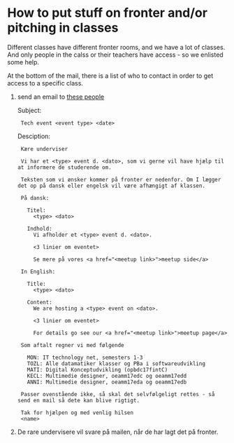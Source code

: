 How to put stuff on fronter and/or pitching in classes
============================================================


Different classes have different fronter rooms, and we have a lot of classes. And only people in the calss or their teachers have access - so we enlisted some help.

At the bottom of the mail, there is a list of who to contact in order to get access to a specific class.

1. send an email to [these people](mailto:tozl@eal.dk,mati@eal.dk,mon@eal.dk,kecl@eal.dk,anni@eal.dk)

      Subject: 

        Tech event <event type> <date>

      Desciption:

        Kære underviser

        Vi har et <type> event d. <dato>, som vi gerne vil have hjælp til at informere de studerende om.

        Teksten som vi ønsker kommer på fronter er nedenfor. Om I lægger det op på dansk eller engelsk vil være afhængigt af klassen. 

        På dansk:

          Titel: 
            <type> <dato>

          Indhold: 
            Vi afholder et <type> event d. <dato>. 

            <3 linier om eventet>

            Se mere på vores <a href="<meetup link>">meetup side</a>

        In English:

          Title: 
            <type> <dato>

          Content: 
            We are hosting a <type> event on <dato>. 

            <3 linier om eventet>

            For details go see our <a href="<meetup link>">meetup page</a>

        Som aftalt regner vi med følgende

          MON: IT technology net, semesters 1-3
          TOZL: Alle datamatiker klasser og PBa i softwareudvikling
          MATI: Digital Konceptudvikling (opbdc17fintC)
          KECL: Multimedie designer, oeamm17edc og oeamm17edd
          ANNI: Multimedie designer, oeamm17eda og oeamm17edb

        Passer ovenstående ikke, så skal det selvfølgeligt rettes - så send en mail så dete kan blive rigtigt.

        Tak for hjælpen og med venlig hilsen
        <name>


2. De rare undervisere vil svare på mailen, når de har lagt det på fronter.
  
    
